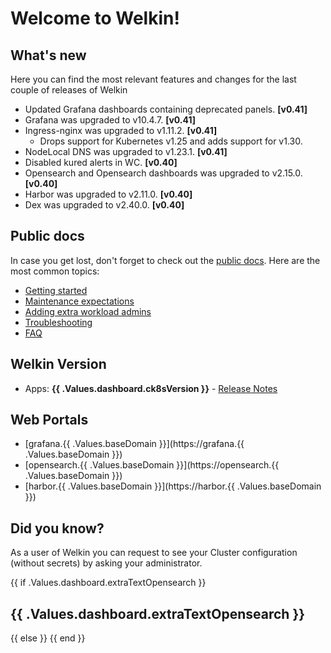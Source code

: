# Welcome to Welkin!

## What's new

Here you can find the most relevant features and changes for the last couple of releases of Welkin

- Updated Grafana dashboards containing deprecated panels. **[v0.41]**
- Grafana was upgraded to v10.4.7. **[v0.41]**
- Ingress-nginx was upgraded to v1.11.2. **[v0.41]**
  - Drops support for Kubernetes v1.25 and adds support for v1.30.
- NodeLocal DNS was upgraded to v1.23.1. **[v0.41]**
- Disabled kured alerts in WC. **[v0.40]**
- Opensearch and Opensearch dashboards was upgraded to v2.15.0. **[v0.40]**
- Harbor was upgraded to v2.11.0. **[v0.40]**
- Dex was upgraded to v2.40.0. **[v0.40]**

## Public docs

In case you get lost, don't forget to check out the [public docs](https://elastisys.io/welkin/). Here are the most common topics:

- [Getting started](https://elastisys.io/welkin/user-guide/prepare/)
- [Maintenance expectations](https://elastisys.io/welkin/user-guide/maintenance/)
- [Adding extra workload admins](https://elastisys.io/welkin/user-guide/delegation/#kubernetes-api)
- [Troubleshooting](https://elastisys.io/welkin/user-guide/troubleshooting/)
- [FAQ](https://elastisys.io/welkin/user-guide/faq/)

## Welkin Version

- Apps: **{{ .Values.dashboard.ck8sVersion }}** - [Release Notes](https://elastisys.io/welkin/release-notes/)

## Web Portals

- [grafana.{{ .Values.baseDomain }}](https://grafana.{{ .Values.baseDomain }})
- [opensearch.{{ .Values.baseDomain }}](https://opensearch.{{ .Values.baseDomain }})
- [harbor.{{ .Values.baseDomain }}](https://harbor.{{ .Values.baseDomain }})

## Did you know?

As a user of Welkin you can request to see your Cluster configuration (without secrets) by asking your administrator.

{{ if .Values.dashboard.extraTextOpensearch }}
## {{ .Values.dashboard.extraTextOpensearch }}
{{ else }}
{{ end }}

[//]: # (If you update this file, remember to also edit compliantkubernetes-apps/helmfile.d/charts/grafana-dashboards/files/welcome.md)

